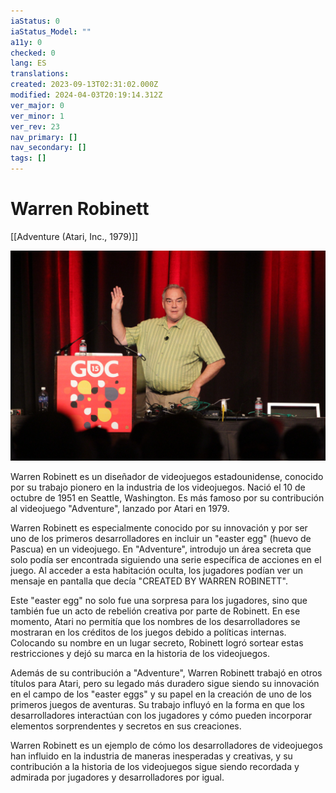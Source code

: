 ```yaml
---
iaStatus: 0
iaStatus_Model: ""
a11y: 0
checked: 0
lang: ES
translations: 
created: 2023-09-13T02:31:02.000Z
modified: 2024-04-03T20:19:14.312Z
ver_major: 0
ver_minor: 1
ver_rev: 23
nav_primary: []
nav_secondary: []
tags: []
---
```

# Warren Robinett

[[Adventure (Atari, Inc., 1979)]]

![Warren Robinett - Image from Wikipedia](PublicBrain/_resources/Warren%20Robinett/7750f47be10903fc6120b8b1e5219221_MD5.jpg)

Warren Robinett es un diseñador de videojuegos estadounidense, conocido por su trabajo pionero en la industria de los videojuegos. Nació el 10 de octubre de 1951 en Seattle, Washington. Es más famoso por su contribución al videojuego "Adventure", lanzado por Atari en 1979.

Warren Robinett es especialmente conocido por su innovación y por ser uno de los primeros desarrolladores en incluir un "easter egg" (huevo de Pascua) en un videojuego. En "Adventure", introdujo un área secreta que solo podía ser encontrada siguiendo una serie específica de acciones en el juego. Al acceder a esta habitación oculta, los jugadores podían ver un mensaje en pantalla que decía "CREATED BY WARREN ROBINETT".

Este "easter egg" no solo fue una sorpresa para los jugadores, sino que también fue un acto de rebelión creativa por parte de Robinett. En ese momento, Atari no permitía que los nombres de los desarrolladores se mostraran en los créditos de los juegos debido a políticas internas. Colocando su nombre en un lugar secreto, Robinett logró sortear estas restricciones y dejó su marca en la historia de los videojuegos.

Además de su contribución a "Adventure", Warren Robinett trabajó en otros títulos para Atari, pero su legado más duradero sigue siendo su innovación en el campo de los "easter eggs" y su papel en la creación de uno de los primeros juegos de aventuras. Su trabajo influyó en la forma en que los desarrolladores interactúan con los jugadores y cómo pueden incorporar elementos sorprendentes y secretos en sus creaciones.

Warren Robinett es un ejemplo de cómo los desarrolladores de videojuegos han influido en la industria de maneras inesperadas y creativas, y su contribución a la historia de los videojuegos sigue siendo recordada y admirada por jugadores y desarrolladores por igual.